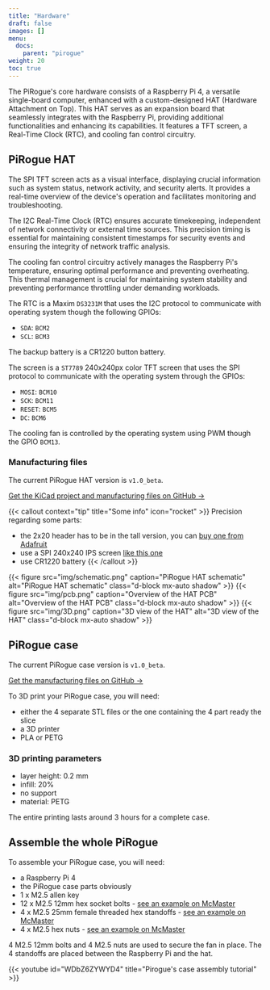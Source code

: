 ```yaml
---
title: "Hardware"
draft: false
images: []
menu:
  docs:
    parent: "pirogue"
weight: 20
toc: true
---
```

The PiRogue's core hardware consists of a Raspberry Pi 4, a versatile single-board computer, enhanced with a custom-designed HAT (Hardware Attachment on Top). This HAT serves as an expansion board that seamlessly integrates with the Raspberry Pi, providing additional functionalities and enhancing its capabilities. It features a TFT screen, a Real-Time Clock (RTC), and cooling fan control circuitry.

## PiRogue HAT

The SPI TFT screen acts as a visual interface, displaying crucial information such as system status, network activity, and security alerts. It provides a real-time overview of the device's operation and facilitates monitoring and troubleshooting.

The I2C Real-Time Clock (RTC) ensures accurate timekeeping, independent of network connectivity or external time sources. This precision timing is essential for maintaining consistent timestamps for security events and ensuring the integrity of network traffic analysis.

The cooling fan control circuitry actively manages the Raspberry Pi's temperature, ensuring optimal performance and preventing overheating. This thermal management is crucial for maintaining system stability and preventing performance throttling under demanding workloads.

The RTC is a Maxim `DS3231M` that uses the I2C protocol to communicate with operating system though the following GPIOs:

* `SDA`: `BCM2`
* `SCL`: `BCM3`

The backup battery is a CR1220 button battery.

The screen is a `ST7789` 240x240px color TFT screen that uses the SPI protocol to communicate with the operating system through the GPIOs:

* `MOSI`: `BCM10`
* `SCK`: `BCM11`
* `RESET`: `BCM5`
* `DC`: `BCM6`

The cooling fan is controlled by the operating system using PWM though the GPIO `BCM13`.

### Manufacturing files

The current PiRogue HAT version is `v1.0_beta`. 

[Get the KiCad project and manufacturing files on GitHub  →](https://github.com/PiRogueToolSuite/pirogue-hat/tree/main/v1.0_beta)

{{< callout context="tip" title="Some info" icon="rocket" >}}
Precision regarding some parts:
* the 2x20 header has to be in the tall version, you can [buy one from Adafruit](https://www.adafruit.com/product/1979)
* use a SPI 240x240 IPS screen [like this one](https://www.aliexpress.com/item/32858069771.html)
* use CR1220 battery
{{< /callout >}}


{{< figure src="img/schematic.png"  caption="PiRogue HAT schematic" alt="PiRogue HAT schematic" class="d-block mx-auto shadow" >}}
{{< figure src="img/pcb.png"  caption="Overview of the HAT PCB" alt="Overview of the HAT PCB" class="d-block mx-auto shadow" >}}
{{< figure src="img/3D.png"  caption="3D view of the HAT" alt="3D view of the HAT" class="d-block mx-auto shadow" >}}

## PiRogue case
The current PiRogue case version is `v1.0_beta`.

[Get the manufacturing files on GitHub  →](https://github.com/PiRogueToolSuite/pirogue-case/tree/main/v1.0_beta)


To 3D print your PiRogue case, you will need:
* either the 4 separate STL files or the one containing the 4 part ready the slice
* a 3D printer
* PLA or PETG

### 3D printing parameters
* layer height: 0.2 mm
* infill: 20%
* no support
* material: PETG

The entire printing lasts around 3 hours for a complete case.

## Assemble the whole PiRogue
To assemble your PiRogue case, you will need:
* a Raspberry Pi 4
* the PiRogue case parts obviously
* 1 x M2.5 allen key
* 12 x M2.5 12mm hex socket bolts - [see an example on McMaster](https://www.mcmaster.com/bolts/18-8-stainless-steel-socket-head-screws-11/length~12-mm/)
* 4 x M2.5 25mm female threaded hex standoffs - [see an example on McMaster](https://www.mcmaster.com/female-threaded-hex-standoffs/thread-size~m2-5/length~25mm/system-of-measurement~metric/)
* 4 x M2.5 hex nuts - [see an example on McMaster](https://www.mcmaster.com/nuts/hex-nuts/system-of-measurement~metric/thread-size~m2-5/material~steel/)

4 M2.5 12mm bolts and 4 M2.5 nuts are used to secure the fan in place. The 4 standoffs are placed between the Raspberry Pi and the hat.


{{< youtube id="WDbZ6ZYWYD4" title="Pirogue's case assembly tutorial" >}}

